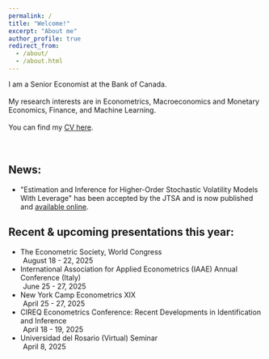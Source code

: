 ```yaml
---
permalink: /
title: "Welcome!"
excerpt: "About me"
author_profile: true
redirect_from: 
  - /about/
  - /about.html
---
```

I am a Senior Economist at the Bank of Canada.
<br />
<br />
My research interests are in Econometrics, Macroeconomics and Monetary Economics, Finance, and Machine Learning. 
<br />
<br />
You can find my [CV here](https://roga11.github.io/gabrielrodriguez.github.io/files/GRodriguezRondon_CV_20251014.pdf). 
<br />
<br />
<br />
## News:
<ul>
  <li> "Estimation and Inference for Higher-Order Stochastic Volatility Models With Leverage" has been accepted by the JTSA and is now published and <a href=" https://doi.org/10.1111/jtsa.12851">available online</a>.
  </li>
</ul>

## Recent & upcoming presentations this year:
<ul>
  <li>The Econometric Society, World Congress 
    <div style="margin-left: 5px;"> August 18 - 22, 2025 </div>
  </li>
  <li>International Association for Applied Econometrics (IAAE) Annual Conference (Italy)
    <div style="margin-left: 5px;"> June 25 - 27, 2025 </div>
  </li>
  <li>New York Camp Econometrics XIX
    <div style="margin-left: 5px;"> April 25 - 27, 2025 </div>
  </li>
  <li>CIREQ Econometrics Conference: Recent Developments in Identification and Inference
    <div style="margin-left: 5px;"> April 18 - 19, 2025 </div>
  </li>
  <li>Universidad del Rosario (Virtual) Seminar
    <div style="margin-left: 5px;"> April 8, 2025 </div>
  </li>
</ul>

